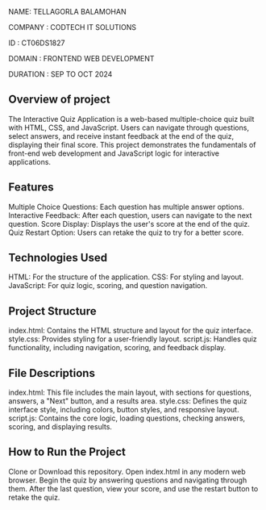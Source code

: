 NAME: TELLAGORLA BALAMOHAN

COMPANY : CODTECH IT SOLUTIONS

ID : CT06DS1827

DOMAIN : FRONTEND WEB DEVELOPMENT

DURATION : SEP TO OCT 2024



## Overview of project 
The Interactive Quiz Application is a web-based multiple-choice quiz built with HTML, CSS, and JavaScript. Users can navigate through questions, select answers, and receive instant feedback at the end of the quiz, displaying their final score. This project demonstrates the fundamentals of front-end web development and JavaScript logic for interactive applications.

## Features
Multiple Choice Questions: Each question has multiple answer options.
Interactive Feedback: After each question, users can navigate to the next question.
Score Display: Displays the user's score at the end of the quiz.
Quiz Restart Option: Users can retake the quiz to try for a better score.

## Technologies Used
HTML: For the structure of the application.
CSS: For styling and layout.
JavaScript: For quiz logic, scoring, and question navigation.

## Project Structure
index.html: Contains the HTML structure and layout for the quiz interface.
style.css: Provides styling for a user-friendly layout.
script.js: Handles quiz functionality, including navigation, scoring, and feedback display.

## File Descriptions
index.html: This file includes the main layout, with sections for questions, answers, a "Next" button, and a results area.
style.css: Defines the quiz interface style, including colors, button styles, and responsive layout.
script.js: Contains the core logic, loading questions, checking answers, scoring, and displaying results.

## How to Run the Project
Clone or Download this repository.
Open index.html in any modern web browser.
Begin the quiz by answering questions and navigating through them.
After the last question, view your score, and use the restart button to retake the quiz.









  
